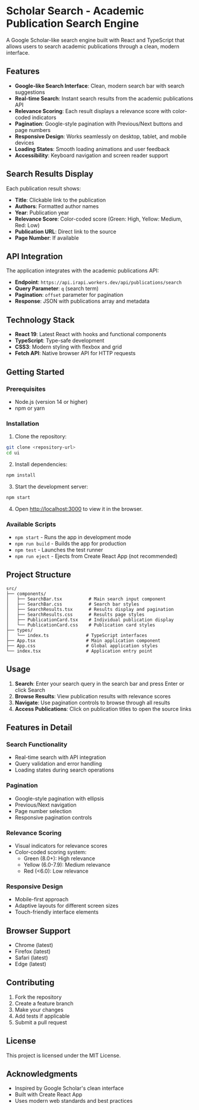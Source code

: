# Scholar Search - Academic Publication Search Engine

A Google Scholar-like search engine built with React and TypeScript that allows users to search academic publications through a clean, modern interface.

## Features

- **Google-like Search Interface**: Clean, modern search bar with search suggestions
- **Real-time Search**: Instant search results from the academic publications API
- **Relevance Scoring**: Each result displays a relevance score with color-coded indicators
- **Pagination**: Google-style pagination with Previous/Next buttons and page numbers
- **Responsive Design**: Works seamlessly on desktop, tablet, and mobile devices
- **Loading States**: Smooth loading animations and user feedback
- **Accessibility**: Keyboard navigation and screen reader support

## Search Results Display

Each publication result shows:

- **Title**: Clickable link to the publication
- **Authors**: Formatted author names
- **Year**: Publication year
- **Relevance Score**: Color-coded score (Green: High, Yellow: Medium, Red: Low)
- **Publication URL**: Direct link to the source
- **Page Number**: If available

## API Integration

The application integrates with the academic publications API:

- **Endpoint**: `https://api.irapi.workers.dev/api/publications/search`
- **Query Parameter**: `q` (search term)
- **Pagination**: `offset` parameter for pagination
- **Response**: JSON with publications array and metadata

## Technology Stack

- **React 19**: Latest React with hooks and functional components
- **TypeScript**: Type-safe development
- **CSS3**: Modern styling with flexbox and grid
- **Fetch API**: Native browser API for HTTP requests

## Getting Started

### Prerequisites

- Node.js (version 14 or higher)
- npm or yarn

### Installation

1. Clone the repository:

```bash
git clone <repository-url>
cd ui
```

2. Install dependencies:

```bash
npm install
```

3. Start the development server:

```bash
npm start
```

4. Open [http://localhost:3000](http://localhost:3000) to view it in the browser.

### Available Scripts

- `npm start` - Runs the app in development mode
- `npm run build` - Builds the app for production
- `npm test` - Launches the test runner
- `npm run eject` - Ejects from Create React App (not recommended)

## Project Structure

```
src/
├── components/
│   ├── SearchBar.tsx          # Main search input component
│   ├── SearchBar.css          # Search bar styles
│   ├── SearchResults.tsx      # Results display and pagination
│   ├── SearchResults.css      # Results page styles
│   ├── PublicationCard.tsx    # Individual publication display
│   └── PublicationCard.css    # Publication card styles
├── types/
│   └── index.ts              # TypeScript interfaces
├── App.tsx                   # Main application component
├── App.css                   # Global application styles
└── index.tsx                 # Application entry point
```

## Usage

1. **Search**: Enter your search query in the search bar and press Enter or click Search
2. **Browse Results**: View publication results with relevance scores
3. **Navigate**: Use pagination controls to browse through all results
4. **Access Publications**: Click on publication titles to open the source links

## Features in Detail

### Search Functionality

- Real-time search with API integration
- Query validation and error handling
- Loading states during search operations

### Pagination

- Google-style pagination with ellipsis
- Previous/Next navigation
- Page number selection
- Responsive pagination controls

### Relevance Scoring

- Visual indicators for relevance scores
- Color-coded scoring system:
  - Green (8.0+): High relevance
  - Yellow (6.0-7.9): Medium relevance
  - Red (<6.0): Low relevance

### Responsive Design

- Mobile-first approach
- Adaptive layouts for different screen sizes
- Touch-friendly interface elements

## Browser Support

- Chrome (latest)
- Firefox (latest)
- Safari (latest)
- Edge (latest)

## Contributing

1. Fork the repository
2. Create a feature branch
3. Make your changes
4. Add tests if applicable
5. Submit a pull request

## License

This project is licensed under the MIT License.

## Acknowledgments

- Inspired by Google Scholar's clean interface
- Built with Create React App
- Uses modern web standards and best practices
